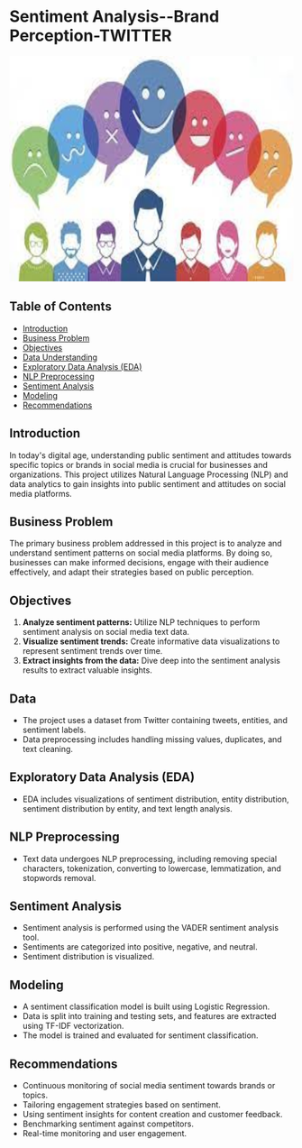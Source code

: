 # Sentiment Analysis--Brand Perception-TWITTER

<img src="img.jpeg" alt="Image" width="900" height="400">

## Table of Contents

- [Introduction](#introduction)
- [Business Problem](#business-problem)
- [Objectives](#objectives)
- [Data Understanding](#data-understanding)
- [Exploratory Data Analysis (EDA)](#exploratory-data-analysis-eda)
- [NLP Preprocessing](#nlp-preprocessing)
- [Sentiment Analysis](#sentiment-analysis)
- [Modeling](#modeling)
- [Recommendations](#recommendations)

## Introduction

In today's digital age, understanding public sentiment and attitudes towards specific topics or brands in social media is crucial for businesses and organizations. This project utilizes Natural Language Processing (NLP) and data analytics to gain insights into public sentiment and attitudes on social media platforms.

## Business Problem

The primary business problem addressed in this project is to analyze and understand sentiment patterns on social media platforms. By doing so, businesses can make informed decisions, engage with their audience effectively, and adapt their strategies based on public perception.

## Objectives

1. **Analyze sentiment patterns:** Utilize NLP techniques to perform sentiment analysis on social media text data.
2. **Visualize sentiment trends:** Create informative data visualizations to represent sentiment trends over time.
3. **Extract insights from the data:** Dive deep into the sentiment analysis results to extract valuable insights.

## Data

- The project uses a dataset from Twitter containing tweets, entities, and sentiment labels.
- Data preprocessing includes handling missing values, duplicates, and text cleaning.

## Exploratory Data Analysis (EDA)

- EDA includes visualizations of sentiment distribution, entity distribution, sentiment distribution by entity, and text length analysis.

## NLP Preprocessing

- Text data undergoes NLP preprocessing, including removing special characters, tokenization, converting to lowercase, lemmatization, and stopwords removal.

## Sentiment Analysis

- Sentiment analysis is performed using the VADER sentiment analysis tool.
- Sentiments are categorized into positive, negative, and neutral.
- Sentiment distribution is visualized.

## Modeling

- A sentiment classification model is built using Logistic Regression.
- Data is split into training and testing sets, and features are extracted using TF-IDF vectorization.
- The model is trained and evaluated for sentiment classification.

## Recommendations

- Continuous monitoring of social media sentiment towards brands or topics.
- Tailoring engagement strategies based on sentiment.
- Using sentiment insights for content creation and customer feedback.
- Benchmarking sentiment against competitors.
- Real-time monitoring and user engagement.
